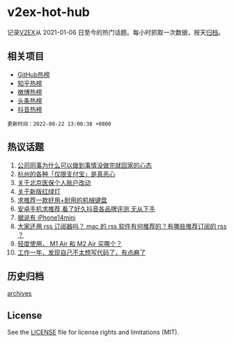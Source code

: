 # v2ex-hot-hub

 记录[V2EX](https://www.v2ex.com/)从 2021-01-06 日至今的热门话题。每小时抓取一次数据，按天[归档](archives)。
 
 ## 相关项目

- [GitHub热榜](https://github.com/snaildev/github-hot-hub)
- [知乎热榜](https://github.com/snaildev/zhihu-hot-hub)
- [微博热榜](https://github.com/snaildev/weibo-hot-hub)
- [头条热榜](https://github.com/snaildev/toutiao-hot-hub)
- [抖音热榜](https://github.com/snaildev/douyin-hot-hub)


 `更新时间：2022-08-22 13:00:38 +0800`

## 热议话题

1. [公司同事为什么可以做到事情没做完就回家的心态](https://www.v2ex.com/t/874454)
1. [杭州的各种「仅限支付宝」是真恶心](https://www.v2ex.com/t/874369)
1. [关于北京医保个人账户改动](https://www.v2ex.com/t/874456)
1. [关于新版红绿灯](https://www.v2ex.com/t/874432)
1. [求推荐一款好用+耐用的机械键盘](https://www.v2ex.com/t/874446)
1. [安卓手机求推荐,看了好久抖音各品牌评测,无从下手](https://www.v2ex.com/t/874363)
1. [据说有 iPhone14mini](https://www.v2ex.com/t/874337)
1. [大家还用 rss 订阅器吗？ mac 的 rss 软件有何推荐的？有哪些推荐订阅的 rss ？](https://www.v2ex.com/t/874419)
1. [轻度使用， M1 Air 和 M2 Air 买哪个？](https://www.v2ex.com/t/874341)
1. [工作一年，发现自己不太想写代码了，有点麻了](https://www.v2ex.com/t/874441)

## 历史归档

[archives](archives)

## License

See the [LICENSE](LICENSE) file for license rights and limitations (MIT).
